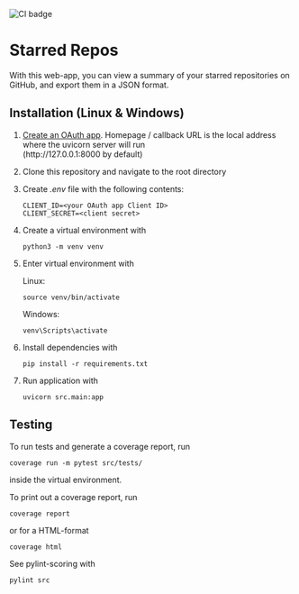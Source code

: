 ![CI badge](https://github.com/mizhonka/starred-repos/actions/workflows/main.yml/badge.svg)

# Starred Repos

With this web-app, you can view a summary of your starred repositories on GitHub, and export them in a JSON format.

## Installation (Linux & Windows)

1. [Create an OAuth app](https://docs.github.com/en/apps/oauth-apps/building-oauth-apps/creating-an-oauth-app). Homepage / callback URL is the local address where the uvicorn server will run  
   (http:<span></span>//127.0.0.1:8000 by default)
2. Clone this repository and navigate to the root directory
3. Create _.env_ file with the following contents:
   ```
   CLIENT_ID=<your OAuth app Client ID>
   CLIENT_SECRET=<client secret>
   ```
4. Create a virtual environment with
   ```
   python3 -m venv venv 
   ```
5. Enter virtual environment with
   
   Linux:
   ```
   source venv/bin/activate
   ```
   Windows:
   ```
   venv\Scripts\activate
   ```
6. Install dependencies with
   ```
   pip install -r requirements.txt 
   ```
7. Run application with
   ```
   uvicorn src.main:app
   ```

## Testing

To run tests and generate a coverage report, run
```
coverage run -m pytest src/tests/
```
inside the virtual environment.  

To print out a coverage report, run
```
coverage report
```
or for a HTML-format
```
coverage html
```

See pylint-scoring with
```
pylint src
```
